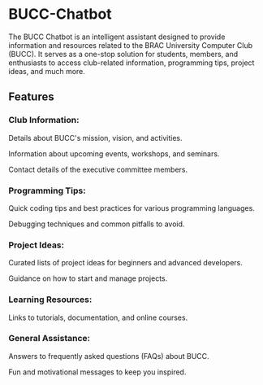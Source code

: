 # BUCC-Chatbot

The BUCC Chatbot is an intelligent assistant designed to provide information and resources related to the BRAC University Computer Club (BUCC). It serves as a one-stop solution for students, members, and enthusiasts to access club-related information, programming tips, project ideas, and much more.

## Features
### Club Information:

Details about BUCC's mission, vision, and activities.

Information about upcoming events, workshops, and seminars.

Contact details of the executive committee members.

### Programming Tips:

Quick coding tips and best practices for various programming languages.

Debugging techniques and common pitfalls to avoid.

### Project Ideas:

Curated lists of project ideas for beginners and advanced developers.

Guidance on how to start and manage projects.

### Learning Resources:

Links to tutorials, documentation, and online courses.

### General Assistance:

Answers to frequently asked questions (FAQs) about BUCC.

Fun and motivational messages to keep you inspired.
